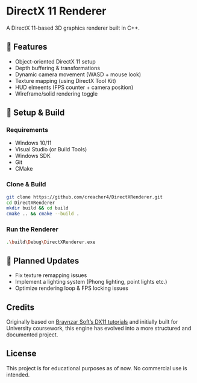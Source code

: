 # DirectX 11 Renderer

A DirectX 11-based 3D graphics renderer built in C++.

## 📌 Features
- Object-oriented DirectX 11 setup
- Depth buffering & transformations
- Dynamic camera movement (WASD + mouse look)
- Texture mapping (using DirectX Tool Kit)
- HUD elmeents (FPS counter + camera position)
- Wireframe/solid rendering toggle

## 🚀 Setup & Build
### **Requirements**
- Windows 10/11
- Visual Studio (or Build Tools)
- Windows SDK
- Git
- CMake

### **Clone & Build**
```sh
git clone https://github.com/creacher4/DirectXRenderer.git
cd DirectXRenderer
mkdir build && cd build
cmake .. && cmake --build .
```

### **Run the Renderer**
```sh
.\build\Debug\DirectXRenderer.exe
```

## 🔄 Planned Updates
- Fix texture remapping issues
- Implement a lighting system (Phong lighting, point lights etc.)
- Optimize rendering loop & FPS locking issues

## Credits

Originally based on [Braynzar Soft’s DX11 tutorials](https://www.braynzarsoft.net/viewtutorial/q16390-braynzar-soft-directx-11-tutorials) and initially built for University coursework, this engine has evolved into a more structured and documented project.

## License

This project is for educational purposes as of now. No commercial use is intended.
